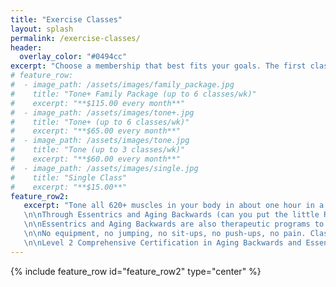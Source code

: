 ```yaml
---
title: "Exercise Classes"
layout: splash
permalink: /exercise-classes/
header:
  overlay_color: "#0494cc"
excerpt: "Choose a membership that best fits your goals. The first class is **always** free"
# feature_row:
#  - image_path: /assets/images/family_package.jpg
#    title: "Tone+ Family Package (up to 6 classes/wk)"
#    excerpt: "**$115.00 every month**"
#  - image_path: /assets/images/tone+.jpg
#    title: "Tone+ (up to 6 classes/wk)"
#    excerpt: "**$65.00 every month**"
#  - image_path: /assets/images/tone.jpg
#    title: "Tone (up to 3 classes/wk)"
#    excerpt: "**$60.00 every month**"
#  - image_path: /assets/images/single.jpg
#    title: "Single Class"
#    excerpt: "**$15.00**"
feature_row2:
   excerpt: "Tone all 620+ muscles in your body in about one hour in a relaxed, fun and safe way! Attend in-studio or online 3-5 times a week and watch your body transform in just a few classes!
   \n\nThrough Essentrics and Aging Backwards (can you put the little R or C in the circle next to these names?),  you can attain the shapes, strength and balance of ballet dancers by incorporating simple yet powerful dynamic stretching moces and elements of ballet, Tai Chi and Pilates, brain/body balancing, posture and range of motion improvement, and much more. Come experience a relaxed and toned body.
   \n\nEssentrics and Aging Backwards are also therapeutic programs to help recover from injuries or illnesses. Everyone, ages 19-90+, from coach potato to top athletes and everyone in between can benefit greatly from Essentrics and Aging Backwards.
   \n\nNo equipment, no jumping, no sit-ups, no push-ups, no pain. Class is done in bare-feet. Mats are provided for floor work. Purified water is provided. Studio is located on the second floor. Must be able to go up and down stairs. Ballet barre is provided for any who need a bit of extra balance support when first beginning.
   \n\nLevel 2 Comprehensive Certification in Aging Backwards and Essentrics"
---
```


{% include feature_row id="feature_row2" type="center" %}

<!-- {% include feature_row %} -->